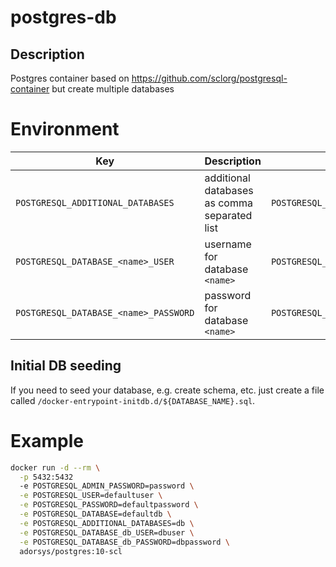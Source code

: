 # postgres-db

## Description

Postgres container based on https://github.com/sclorg/postgresql-container but create multiple databases

# Environment

| Key | Description | Example |
|-----|-------------|---------|
| `POSTGRESQL_ADDITIONAL_DATABASES` | additional databases as comma separated list | `POSTGRESQL_ADDITIONAL_DATABASES=db` |
| `POSTGRESQL_DATABASE_<name>_USER` | username for database `<name>` | `POSTGRESQL_DATABASE_db_USER=dbuser` |
| `POSTGRESQL_DATABASE_<name>_PASSWORD` | password for database `<name>` | `POSTGRESQL_DATABASE_db_PASSWORD=dbpassword` |


## Initial DB seeding

If you need to seed your database, e.g. create schema, etc. just create a file called `/docker-entrypoint-initdb.d/${DATABASE_NAME}.sql`.

# Example
```bash
docker run -d --rm \
  -p 5432:5432
  -e POSTGRESQL_ADMIN_PASSWORD=password \
  -e POSTGRESQL_USER=defaultuser \
  -e POSTGRESQL_PASSWORD=defaultpassword \
  -e POSTGRESQL_DATABASE=defaultdb \
  -e POSTGRESQL_ADDITIONAL_DATABASES=db \
  -e POSTGRESQL_DATABASE_db_USER=dbuser \
  -e POSTGRESQL_DATABASE_db_PASSWORD=dbpassword \
  adorsys/postgres:10-scl
```